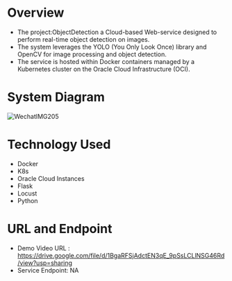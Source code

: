 
# Overview
- The project:ObjectDetection a Cloud-based Web-service designed to perform real-time object detection on images. 
- The system leverages the YOLO (You Only Look Once) library and OpenCV for image processing and object detection.
- The service is hosted within Docker containers managed by a Kubernetes cluster on the Oracle Cloud Infrastructure (OCI).

# System Diagram
![WechatIMG205](https://github.com/JingyanLou/ObjectDetection/assets/92469426/cdd30779-770f-451e-805e-ab3e164f4dd9)

# Technology Used
- Docker
- K8s
- Oracle Cloud Instances
- Flask
- Locust
- Python

# URL and Endpoint
- Demo Video URL : https://drive.google.com/file/d/1BgaRFSjAdctEN3qE_9pSsLCLlNSG46Rd/view?usp=sharing
- Service Endpoint: NA
